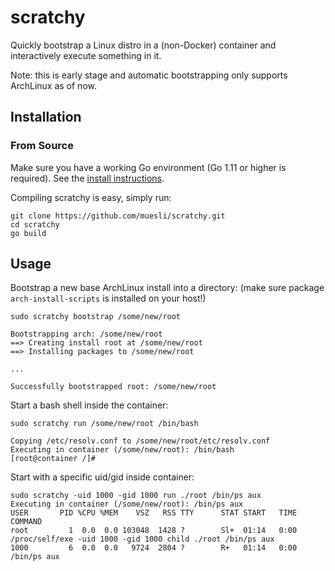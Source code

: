 scratchy
========

Quickly bootstrap a Linux distro in a (non-Docker) container and interactively
execute something in it.

Note: this is early stage and automatic bootstrapping only supports ArchLinux
as of now.

## Installation

### From Source

Make sure you have a working Go environment (Go 1.11 or higher is required).
See the [install instructions](http://golang.org/doc/install.html).

Compiling scratchy is easy, simply run:

    git clone https://github.com/muesli/scratchy.git
    cd scratchy
    go build

## Usage

Bootstrap a new base ArchLinux install into a directory:
(make sure package `arch-install-scripts` is installed on your host!)

```
sudo scratchy bootstrap /some/new/root
```

```
Bootstrapping arch: /some/new/root
==> Creating install root at /some/new/root
==> Installing packages to /some/new/root

...

Successfully bootstrapped root: /some/new/root
```

Start a bash shell inside the container:

```
sudo scratchy run /some/new/root /bin/bash
```

```
Copying /etc/resolv.conf to /some/new/root/etc/resolv.conf
Executing in container (/some/new/root): /bin/bash
[root@container /]#
```

Start with a specific uid/gid inside container:

```
sudo scratchy -uid 1000 -gid 1000 run ./root /bin/ps aux
Executing in container (/some/new/root): /bin/ps aux
USER       PID %CPU %MEM    VSZ   RSS TTY      STAT START   TIME COMMAND
root         1  0.0  0.0 103048  1428 ?        Sl+  01:14   0:00 /proc/self/exe -uid 1000 -gid 1000 child ./root /bin/ps aux
1000         6  0.0  0.0   9724  2804 ?        R+   01:14   0:00 /bin/ps aux
```
